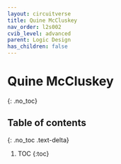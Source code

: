 ```yaml
---
layout: circuitverse
title: Quine McCluskey
nav_order: l2s002
cvib_level: advanced
parent: Logic Design
has_children: false
---
```


# Quine McCluskey
{: .no_toc}

## Table of contents
{: .no_toc .text-delta}

1. TOC
{:toc}
